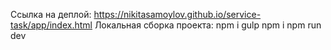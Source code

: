 Ссылка на деплой: https://nikitasamoylov.github.io/service-task/app/index.html
Локальная сборка проекта:
npm i gulp
npm i
npm run dev
